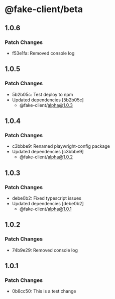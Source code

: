 # @fake-client/beta

## 1.0.6

### Patch Changes

- f53e1fa: Removed console log

## 1.0.5

### Patch Changes

- 5b2b05c: Test deploy to npm
- Updated dependencies [5b2b05c]
  - @fake-client/alpha@1.0.3

## 1.0.4

### Patch Changes

- c3bbbe9: Renamed playwright-config package
- Updated dependencies [c3bbbe9]
  - @fake-client/alpha@1.0.2

## 1.0.3

### Patch Changes

- debe0b2: Fixed typescript issues
- Updated dependencies [debe0b2]
  - @fake-client/alpha@1.0.1

## 1.0.2

### Patch Changes

- 74b9e29: Removed console log

## 1.0.1

### Patch Changes

- 0b8cc50: This is a test change
